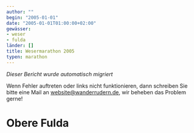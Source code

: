 ```yaml
---
author: ""
begin: "2005-01-01"
date: "2005-01-01T01:00:00+02:00"
gewässer:
- weser
- fulda
länder: []
title: Wesermarathon 2005
typen: marathon
---
```



*Dieser Bericht wurde automatisch migriert*

Wenn Fehler auftreten oder links nicht funktionieren, dann schreiben Sie bitte eine Mail an website@wanderrudern.de, wir beheben das Problem gerne!



# Obere Fulda


